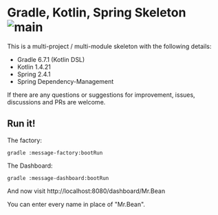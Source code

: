 # Gradle, Kotlin, Spring Skeleton ![main](https://github.com/mrclrchtr/gradle-kotlin-spring/workflows/CI/badge.svg)
This is a multi-project / multi-module skeleton with the following details:

- Gradle 6.7.1 (Kotlin DSL)
- Kotlin 1.4.21
- Spring 2.4.1
- Spring Dependency-Management 

If there are any questions or suggestions for improvement, issues, discussions and PRs are welcome.
 
 ## Run it!
 The factory:
   
    gradle :message-factory:bootRun
 
 The Dashboard:
    
    gradle :message-dashboard:bootRun
    
 And now visit http://localhost:8080/dashboard/Mr.Bean
 
 You can enter every name in place of "Mr.Bean". 
